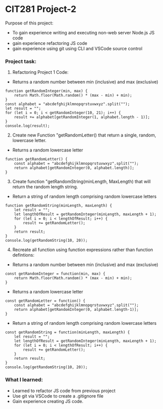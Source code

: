 # CIT281 Project-2

Purpose of this project:
- To gain experience writing and executing non-web server Node.js JS code
- gain experience refactoring JS code 
- gain experience using git using CLI and VSCode source control 


### Project task:

1. Refactoring Project 1 Code:
- Returns a random number between min (inclusive) and max (exclusive)
``` 
function getRandomInteger(min, max) {
    return Math.floor(Math.random() * (max - min) + min);
}
const alphabet = "abcdefghijklmnopqrstuvwxyz".split("");
let result = "";
for (let i = 0; i < getRandomInteger(10, 21); i++) {
    result += alphabet[getRandomInteger(1, alphabet.length - 1)];
}
console.log(result);
```

2. Create new Function "getRandomLetter() that return a single, random, lowercase letter. 
- Returns a random lowercase letter
``` 
function getRandomLetter() {
    const alphabet = "abcdefghijklmnopqrstuvwxyz".split("");
    return alphabet[getRandomInteger(0, alphabet.length)];
}
``` 
3. Create function "getRandomString(minLength, MaxLength) that will return the random length string. 
-  Return a string of random length comprising random lowercase letters
``` 
function getRandomString(minLength, maxLength) {
    let result = "";
    let lengthOfResult = getRandomInteger(minLength, maxLength + 1);
    for (let i = 0; i < lengthOfResult; i++) {
        result += getRandomLetter();
    }
    return result;
}
console.log(getRandomString(10, 20));
``` 

4. Recreate all function using function expressions rather than function defintions:

- Returns a random number between min (inclusive) and max (exclusive)
``` 
const getRandomInteger = function(min, max) {
    return Math.floor(Math.random() * (max - min) + min);
}
``` 
- Returns a random lowercase letter
``` 
const getRandomLetter = function() {
    const alphabet = "abcdefghijklmnopqrstuvwxyz".split("");
    return alphabet[getRandomInteger(0, alphabet.length-1)];
}
``` 

- Return a string of random length comprising random lowercase letters
``` 
const getRandomString = function(minLength, maxLength) {
    let result = "";
    let lengthOfResult = getRandomInteger(minLength, maxLength + 1);
    for (let i = 0; i < lengthOfResult; i++) {
        result += getRandomLetter();
    }
    return result;
}
console.log(getRandomString(10, 20));
``` 

### What I learned: 
- Learned to refactor JS code from previous project 
- Use git via VSCode to create a .gitignore file
- Gain experience creating JS code. 
